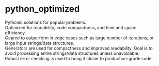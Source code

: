 # python_optimized
Pythonic solutions for popular problems.<br>
Optimized for readability, code compactness, and time and space efficiency.<br>
Geared to outperform in edge cases such as large number of iterations, or large input strings/data structures.<br>
Generators are used for compactness and improved readability.  Goal is to avoid processing entire strings/data structures unless unavoidable.<br>
Robust error checking is used to bring it closer to production-grade code.
